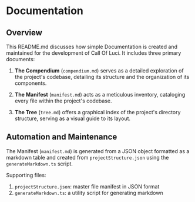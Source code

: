 # Documentation

## Overview

This README.md discusses how simple Documentation is created and maintained for the development of Call Of Luci. It includes three primary documents:

1. **The Compendium** (`compendium.md`) serves as a detailed exploration of the project's codebase, detailing its structure and the organization of its components. 

2. **The Manifest** (`manifest.md`) acts as a meticulous inventory, cataloging every file within the project's codebase.

3. **The Tree** (`tree.md`) offers a graphical index of the project's directory structure, serving as a visual guide to its layout.

## Automation and Maintenance

The Manifest (`manifest.md`) is generated from a JSON object formatted as a markdown table and created from `projectStructure.json` using the `generateMarkdown.ts` script.

Supporting files:

1. `projectStructure.json`: master file manifest in JSON format
2. `generateMarkdown.ts`: a utility script for generating markdown
